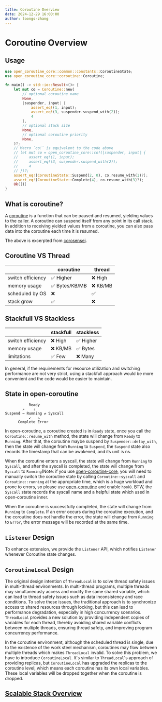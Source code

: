 ```yaml
---
title: Coroutine Overview
date: 2024-12-29 16:00:00
author: loongs-zhang
---
```


# Coroutine Overview

## Usage

```rust
use open_coroutine_core::common::constants::CoroutineState;
use open_coroutine_core::coroutine::Coroutine;

fn main() -> std::io::Result<()> {
    let mut co = Coroutine::new(
        // optional coroutine name
        None,
        |suspender, input| {
            assert_eq!(1, input);
            assert_eq!(3, suspender.suspend_with(2));
            4
        },
        // optional stack size
        None,
        // optional coroutine priority
        None,
    )?;
    // Macro `co!` is equivalent to the code above
    // let mut co = open_coroutine_core::co!(|suspender, input| {
    //     assert_eq!(1, input);
    //     assert_eq!(3, suspender.suspend_with(2));
    //     4
    // })?;
    assert_eq!(CoroutineState::Suspend(2, 0), co.resume_with(1)?);
    assert_eq!(CoroutineState::Complete(4), co.resume_with(3)?);
    Ok(())
}
```

## What is coroutine?

A [coroutine](https://en.wikipedia.org/wiki/Coroutine) is a function that can be paused and resumed, yielding values to
the caller. A coroutine can suspend itself from any point in its call stack. In addition to receiving yielded values
from a coroutine, you can also pass data into the coroutine each time it is
resumed.

The above is excerpted from [corosensei](https://github.com/Amanieu/corosensei).

## Coroutine VS Thread

|                   | coroutine      | thread   |
|-------------------|----------------|----------|
| switch efficiency | ✅ Higher      | ❌ High  |
| memory usage      | ✅ Bytes/KB/MB | ❌ KB/MB |
| scheduled by OS   | ❌             | ✅       |
| stack grow        | ✅             | ❌       |

## Stackfull VS Stackless

|                   | stackfull | stackless |
|-------------------|-----------|-----------|
| switch efficiency | ❌ High   | ✅ Higher |
| memory usage      | ❌ KB/MB  | ✅ Bytes  |
| limitations       | ✅ Few    | ❌ Many   |

In general, if the requirements for resource utilization and switching performance are not very strict, using a
stackfull approach would be more convenient and the code would be easier to maintain.

## State in open-coroutine

```text
           Ready
        ↗    ↓
Suspend ← Running ⇄ Syscall
           ↙   ↘
      Complete Error
```

In open-coroutine, a coroutine created is in `Ready` state, once you call the `Coroutine::resume_with` method, the state
will change from `Ready` to `Running`. After that, the coroutine maybe suspend by `Suspender::delay_with`, then the
state will change from `Running` to `Suspend`, the `Suspend` state also records the timestamp that can be awakened, and
its unit is ns.

When the coroutine enters a syscall, the state will change from `Running` to `Syscall`, and after the syscall is
completed, the state will change from `Syscall` to `Running`(Note: if you
use [open-coroutine-core](https://crates.io/crates/open-coroutine-core), you will need to manually switch the coroutine
state by calling `Coroutine::syscall` and `Coroutine::running` at the appropriate time, which is a huge workload and
prone to errors, so please use [open-coroutine](https://crates.io/crates/open-coroutine) and enable `hook`). BTW,
the `Syscall` state records the syscall name and a helpful state which used in open-coroutine inner.

When the coroutine is successfully completed, the state will change from `Running` to `Complete`. If an error occurs
during the coroutine execution, and the coroutine does not handle the error, the state will change from `Running`
to `Error`, the error message will be recorded at the same time.

## `Listener` Design

To enhance extension, we provide the `Listener` API, which notifies `Listener` whenever Coroutine state changes.

## `CoroutineLocal` Design

The original design intention of `ThreadLocal` is to solve thread safety issues in multi-thread environments. In
multi-thread programs, multiple threads may simultaneously access and modify the same shared variable, which can lead
to thread safety issues such as data inconsistency and race conditions. To solve these issues, the traditional approach
is to synchronize access to shared resources through locking, but this can lead to performance degradation, especially
in high concurrency scenarios. `ThreadLocal` provides a new solution by providing independent copies of variables for each
thread, thereby avoiding shared variable conflicts between multiple threads, ensuring thread safety, and improving
program concurrency performance.

In the coroutine environment, although the scheduled thread is single, due to the existence of the work steel mechanism,
coroutines may flow between multiple threads which makes `ThreadLocal` invalid. To solve this problem, we have to
introduce `CoroutineLocal`. It's similar to `ThreadLocal`'s approach of providing replicas, but `CoroutineLocal` has
upgraded the replicas to the coroutine level, which means each coroutine has its own local variables. These local
variables will be dropped together when the coroutine is dropped.

## [Scalable Stack Overview](scalable-stack.md)
